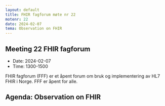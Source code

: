 ```yaml
---
layout: default
title: FHIR fagforum møte nr 22
motenr: 22
dato: 2024-02-07
tema: Observation on FHIR
---
```


## Meeting 22 FHIR fagforum

* Date: 2024-02-07
* Time: 1300-1500

FHIR fagforum (FFF) er et åpent forum om bruk og implementering av HL7 FHIR i Norge. FFF er åpent for alle.

## Agenda: Observation on FHIR
